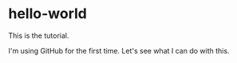 # hello-world
This is the tutorial.

I'm using GitHub for the first time.  Let's see what I can do with this.
